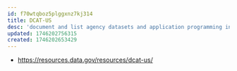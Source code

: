 ```yaml
---
id: f70wtqboz5plggxnz7kj314
title: DCAT-US
desc: 'document and list agency datasets and application programming interfaces (APIs) for hosting at agency.gov/data'
updated: 1746202756315
created: 1746202653429
---
```


- https://resources.data.gov/resources/dcat-us/